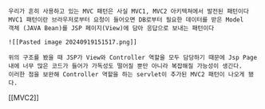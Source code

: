 
	우리가 흔히 사용하고 있는 MVC 패턴은 사실 MVC1, MVC2 아키텍쳐에서 발전된 패턴이다
	MVC1 패턴이란 브라우저로부터 요청이 들어오면 DB로부터 필요한 데이터를 받은 Model
	객체 (JAVA Bean)를 JSP 페이지(View)에 담아 응답으로 보내는 패턴이다

	![[Pasted image 20240919151517.png]]
	
	위의 구조를 봤을 때 JSP가 View와 Controller 역할을 모두 담당하기 때문에 Jsp Page
	내에 너무 많은 코드가 들어가 가독성도 떨어질 뿐만 아니라 복잡해질 가능성이 생긴다.
	이러한 점을 보완해 Controller 역할을 하는 servlet이 추가된 MVC2 패턴이 나오게 됐
	다.

[[MVC2]]
